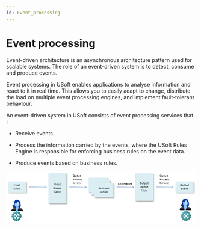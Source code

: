 ```yaml
---
id: Event_processing
---
```


# Event processing

Event-driven architecture is an asynchronous architecture pattern used for scalable systems. The role of an event-driven system is to detect, consume and produce events.

Event processing in USoft enables applications to analyse information and react to it in real time. This allows you to easily adapt to change, distribute the load on multiple event processing engines, and implement fault-tolerant behaviour.

An event-driven system in USoft consists of event processing services that :

- Receive events.

- Process the information carried by the events, where the USoft Rules Engine is responsible for enforcing business rules on the event data.
- Produce events based on business rules.

![](./assets/4d549b83-5e86-43fb-a87f-0f1fc59c57a5.png)

 